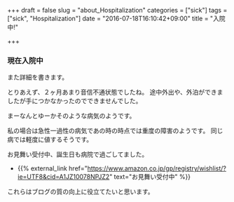 +++
draft = false
slug = "about_Hospitalization"
categories = ["sick"]
tags = ["sick", "Hospitalization"]
date = "2016-07-18T16:10:42+09:00"
title = "入院中!"

+++

### 現在入院中
また詳細を書きます。

とりあえず、２ヶ月あまり音信不通状態でしたね。
途中外出や、外泊ができましたが手につかなかったのでできませんでした。

まーなんとゆーかそのような病気のようです。

私の場合は急性一過性の病気であの時の時点では重度の障害のようです。
同じ病では軽度に値するそうです。

お見舞い受付中、誕生日も病院で過ごしてました。

+ {{% external_link href="https://www.amazon.co.jp/gp/registry/wishlist/?ie=UTF8&cid=A1JZ10078NPJZ2" text="お見舞い受付中" %}}

これらはブログの質の向上に役立てたいと思います。
